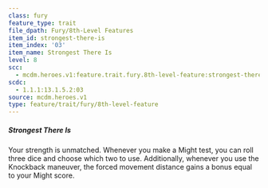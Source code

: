 ```yaml
---
class: fury
feature_type: trait
file_dpath: Fury/8th-Level Features
item_id: strongest-there-is
item_index: '03'
item_name: Strongest There Is
level: 8
scc:
  - mcdm.heroes.v1:feature.trait.fury.8th-level-feature:strongest-there-is
scdc:
  - 1.1.1:13.1.5.2:03
source: mcdm.heroes.v1
type: feature/trait/fury/8th-level-feature
---
```


##### Strongest There Is

Your strength is unmatched. Whenever you make a Might test, you can roll three dice and choose which two to use. Additionally, whenever you use the Knockback maneuver, the forced movement distance gains a bonus equal to your Might score.
